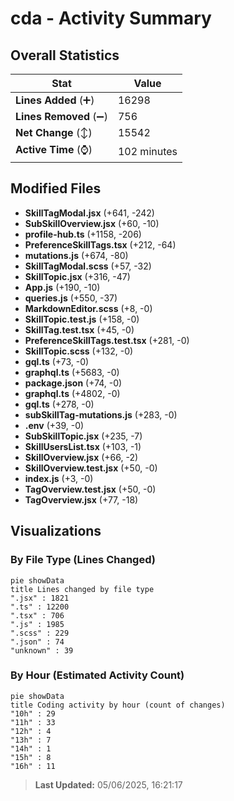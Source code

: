 # cda - Activity Summary 

## Overall Statistics

| Stat                   | Value                                                             |
| ---------------------- | ----------------------------------------------------------------- |
| **Lines Added** (➕)   | 16298                                          |
| **Lines Removed** (➖) | 756                                        |
| **Net Change** (↕)    | 15542                |
| **Active Time** (⌚)   | 102 minutes |


## Modified Files
- **SkillTagModal.jsx** (+641, -242)
- **SubSkillOverview.jsx** (+60, -10)
- **profile-hub.ts** (+1158, -206)
- **PreferenceSkillTags.tsx** (+212, -64)
- **mutations.js** (+674, -80)
- **SkillTagModal.scss** (+57, -32)
- **SkillTopic.jsx** (+316, -47)
- **App.js** (+190, -10)
- **queries.js** (+550, -37)
- **MarkdownEditor.scss** (+8, -0)
- **SkillTopic.test.js** (+158, -0)
- **SkillTag.test.tsx** (+45, -0)
- **PreferenceSkillTags.test.tsx** (+281, -0)
- **SkillTopic.scss** (+132, -0)
- **gql.ts** (+73, -0)
- **graphql.ts** (+5683, -0)
- **package.json** (+74, -0)
- **graphql.ts** (+4802, -0)
- **gql.ts** (+278, -0)
- **subSkillTag-mutations.js** (+283, -0)
- **.env** (+39, -0)
- **SubSkillTopic.jsx** (+235, -7)
- **SkillUsersList.tsx** (+103, -1)
- **SkillOverview.jsx** (+66, -2)
- **SkillOverview.test.jsx** (+50, -0)
- **index.js** (+3, -0)
- **TagOverview.test.jsx** (+50, -0)
- **TagOverview.jsx** (+77, -18)

## Visualizations

### By File Type (Lines Changed)

```mermaid
pie showData
title Lines changed by file type
".jsx" : 1821
".ts" : 12200
".tsx" : 706
".js" : 1985
".scss" : 229
".json" : 74
"unknown" : 39
```

### By Hour (Estimated Activity Count)

```mermaid
pie showData
title Coding activity by hour (count of changes)
"10h" : 29
"11h" : 33
"12h" : 4
"13h" : 7
"14h" : 1
"15h" : 8
"16h" : 11
```


> **Last Updated:** 05/06/2025, 16:21:17